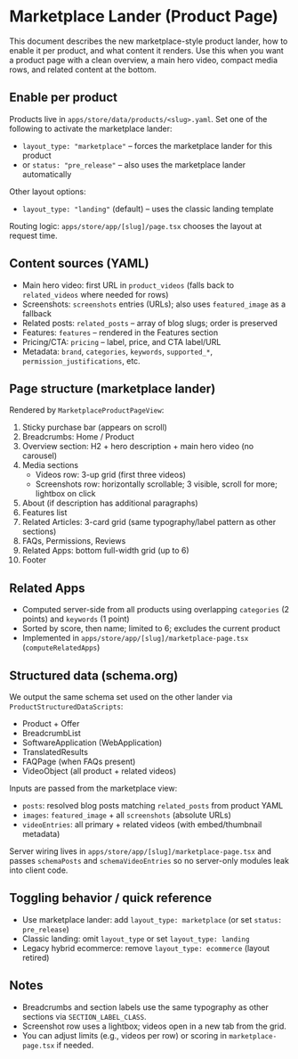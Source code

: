 # Marketplace Lander (Product Page)

This document describes the new marketplace-style product lander, how to enable it per product, and what content it renders. Use this when you want a product page with a clean overview, a main hero video, compact media rows, and related content at the bottom.

## Enable per product

Products live in `apps/store/data/products/<slug>.yaml`. Set one of the following to activate the marketplace lander:

- `layout_type: "marketplace"` – forces the marketplace lander for this product
- or `status: "pre_release"` – also uses the marketplace lander automatically

Other layout options:
- `layout_type: "landing"` (default) – uses the classic landing template

Routing logic: `apps/store/app/[slug]/page.tsx` chooses the layout at request time.

## Content sources (YAML)

- Main hero video: first URL in `product_videos` (falls back to `related_videos` where needed for rows)
- Screenshots: `screenshots` entries (URLs); also uses `featured_image` as a fallback
- Related posts: `related_posts` – array of blog slugs; order is preserved
- Features: `features` – rendered in the Features section
- Pricing/CTA: `pricing` – label, price, and CTA label/URL
- Metadata: `brand`, `categories`, `keywords`, `supported_*`, `permission_justifications`, etc.

## Page structure (marketplace lander)

Rendered by `MarketplaceProductPageView`:

1. Sticky purchase bar (appears on scroll)
2. Breadcrumbs: Home / Product
3. Overview section: H2 + hero description + main hero video (no carousel)
4. Media sections
   - Videos row: 3-up grid (first three videos)
   - Screenshots row: horizontally scrollable; 3 visible, scroll for more; lightbox on click
5. About (if description has additional paragraphs)
6. Features list
7. Related Articles: 3-card grid (same typography/label pattern as other sections)
8. FAQs, Permissions, Reviews
9. Related Apps: bottom full-width grid (up to 6)
10. Footer

## Related Apps

- Computed server-side from all products using overlapping `categories` (2 points) and `keywords` (1 point)
- Sorted by score, then name; limited to 6; excludes the current product
- Implemented in `apps/store/app/[slug]/marketplace-page.tsx` (`computeRelatedApps`)

## Structured data (schema.org)

We output the same schema set used on the other lander via `ProductStructuredDataScripts`:

- Product + Offer
- BreadcrumbList
- SoftwareApplication (WebApplication)
- TranslatedResults
- FAQPage (when FAQs present)
- VideoObject (all product + related videos)

Inputs are passed from the marketplace view:

- `posts`: resolved blog posts matching `related_posts` from product YAML
- `images`: `featured_image` + all `screenshots` (absolute URLs)
- `videoEntries`: all primary + related videos (with embed/thumbnail metadata)

Server wiring lives in `apps/store/app/[slug]/marketplace-page.tsx` and passes `schemaPosts` and `schemaVideoEntries` so no server-only modules leak into client code.

## Toggling behavior / quick reference

- Use marketplace lander: add `layout_type: marketplace` (or set `status: pre_release`)
- Classic landing: omit `layout_type` or set `layout_type: landing`
- Legacy hybrid ecommerce: remove `layout_type: ecommerce` (layout retired)

## Notes

- Breadcrumbs and section labels use the same typography as other sections via `SECTION_LABEL_CLASS`.
- Screenshot row uses a lightbox; videos open in a new tab from the grid.
- You can adjust limits (e.g., videos per row) or scoring in `marketplace-page.tsx` if needed.
